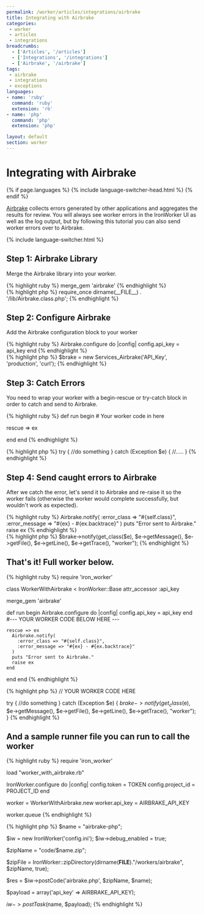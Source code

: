 ```yaml
---
permalink: /worker/articles/integrations/airbrake
title: Integrating with Airbrake
categories:
 - worker
 - articles
 - integrations
breadcrumbs:
  - ['Articles', '/articles']
  - ['Integrations', '/integrations']
  - ['Airbrake', '/airbrake']
tags:
 - airbrake
 - integrations
 - exceptions
languages:
- name: 'ruby'
  command: 'ruby'
  extension: 'rb'
- name: 'php'
  command: 'php'
  extension: 'php'

layout: default
section: worker
---
```


# Integrating with Airbrake

{% if page.languages %}
{% include language-switcher-head.html %}
{% endif %}

[Airbrake](http://www.airbrake.io) collects errors generated by other applications and aggregates the results for review. You
will always see worker errors in the IronWorker UI as well as the log output, but by following this tutorial you can also
send worker errors over to Airbrake.

{% include language-switcher.html %}

## Step 1: Airbrake Library

Merge the Airbrake library into your worker.

<div class="ruby">
{% highlight ruby %}
merge_gem 'airbrake'
{% endhighlight %}
</div>
<div class="php">
{% highlight php %}
require_once dirname(__FILE__) . '/lib/Airbrake.class.php';
{% endhighlight %}
</div>


## Step 2: Configure Airbrake

Add the Airbrake configuration block to your worker

<div class="ruby">
{% highlight ruby %}
Airbrake.configure do |config|
  config.api_key = api_key
end
{% endhighlight %}
</div>
<div class="php">
{% highlight php %}
$brake = new Services_Airbrake('API_Key', 'production', 'curl');
{% endhighlight %}
</div>


## Step 3: Catch Errors

You need to wrap your worker with a begin-rescue or try-catch block in order to catch and send to Airbrake.

<div class="ruby">
{% highlight ruby %}
def run
  begin
    # Your worker code in here

  rescue => ex

  end
end
{% endhighlight %}
</div>
<div class="php">
{% highlight php %}
try {
    //do something
}
catch (Exception $e) {
    //.....
}
{% endhighlight %}
</div>


## Step 4: Send caught errors to Airbrake

After we catch the error, let's send it to Airbrake and re-raise it so the worker fails (otherwise the worker would complete successfully, but wouldn't work as expected).

<div class="ruby">
{% highlight ruby %}
Airbrake.notify(
  :error_class => "#{self.class}",
  :error_message => "#{ex} - #{ex.backtrace}"
)
puts "Error sent to Airbrake."
raise ex
{% endhighlight %}
</div>
<div class="php">
{% highlight php %}
    $brake->notify(get_class($e), $e->getMessage(), $e->getFile(), $e->getLine(), $e->getTrace(), "worker");
{% endhighlight %}
</div>




## That's it! Full worker below.

<div class="ruby">
{% highlight ruby %}
require 'iron_worker'

class WorkerWithAirbrake < IronWorker::Base
  attr_accessor :api_key

  merge_gem 'airbrake'

  def run
    begin
      Airbrake.configure do |config|
        config.api_key = api_key
      end
      #--- YOUR WORKER CODE BELOW HERE ---


    rescue => ex
      Airbrake.notify(
        :error_class => "#{self.class}",
        :error_message => "#{ex} - #{ex.backtrace}"
      )
      puts "Error sent to Airbrake."
      raise ex
    end
  end
end
{% endhighlight %}
</div>

<div class="php">
{% highlight php %}
<?php
require_once dirname(__FILE__) . '/lib/Airbrake.class.php';
$brake = new Services_Airbrake('API_Key', 'production', 'curl');

// YOUR WORKER CODE HERE

try {
    //do something
}
catch (Exception $e) {
    $brake->notify(get_class($e), $e->getMessage(), $e->getFile(), $e->getLine(), $e->getTrace(), "worker");
}
{% endhighlight %}
</div>

## And a sample runner file you can run to call the worker

<div class="ruby">
{% highlight ruby %}
require 'iron_worker'

load "worker_with_airbrake.rb"

IronWorker.configure do |config|
  config.token = TOKEN
  config.project_id = PROJECT_ID
end

worker = WorkerWithAirbrake.new
worker.api_key = AIRBRAKE_API_KEY

worker.queue
{% endhighlight %}
</div>
<div class="php">
{% highlight php %}
<?php
include("../IronWorker.class.php");

$name = "airbrake-php";

$iw = new IronWorker('config.ini');
$iw->debug_enabled = true;

$zipName = "code/$name.zip";

$zipFile = IronWorker::zipDirectory(dirname(__FILE__)."/workers/airbrake", $zipName, true);

$res = $iw->postCode('airbrake.php', $zipName, $name);

$payload = array('api_key' => AIRBRAKE_API_KEY);

$iw->postTask($name, $payload);
{% endhighlight %}
</div>
